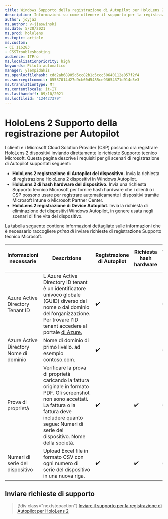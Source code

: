 ```yaml
---
title: Windows Supporto della registrazione di Autopilot per HoloLens 2
description: Informazioni su come ottenere il supporto per la registrazione per Autopilot HoloLens 2 dispositivi.
author: joyjaz
ms.author: v-jjaswinski
ms.date: 5/20/2021
ms.prod: hololens
ms.topic: article
ms.custom:
- CI 116283
- CSSTroubleshooting
audience: ITPro
ms.localizationpriority: high
keywords: Pilota automatico
manager: ylempidakis
ms.openlocfilehash: cdd2ab68905d5cc82b1c5ccc50640112e857f2f4
ms.sourcegitcommit: 05537014d27d9cb60d5485ce93654371d914d5e3
ms.translationtype: MT
ms.contentlocale: it-IT
ms.lasthandoff: 09/10/2021
ms.locfileid: "124427379"
---
```

# <a name="hololens-2-registration-support-for-autopilot"></a>HoloLens 2 Supporto della registrazione per Autopilot

I clienti e i Microsoft Cloud Solution Provider (CSP) possono ora registrare HoloLens 2 dispositivi inviando direttamente le richieste Supporto tecnico Microsoft. Questa pagina descrive i requisiti per gli scenari di registrazione di Autopilot supportati seguenti:

- **HoloLens 2 registrazione di Autopilot del dispositivo.** Invia la richiesta di registrazione HoloLens 2 dispositivi in Windows Autopilot.
- **HoloLens 2 di hash hardware del dispositivo.** Invia una richiesta Supporto tecnico Microsoft per fornire hash hardware che i clienti o i CSP possono usare per registrare automaticamente i dispositivi tramite Microsoft Intune o Microsoft Partner Center.
- **HoloLens 2 registrazione di Device Autopilot**. Invia la richiesta di eliminazione dei dispositivi Windows Autopilot, in genere usata negli scenari di fine vita del dispositivo.

La tabella seguente contiene informazioni dettagliate sulle informazioni che è necessario raccogliere *prima di* inviare richieste di registrazione Supporto tecnico Microsoft.

| Informazioni necessarie | Descrizione | Registrazione di Autopilot  | Richiesta hash hardware | Annullamento della registrazione di Autopilot |
------------|-------------------------------|--------------------------------------------------|------------------------------|--------------------------------|
|  Azure Active Directory Tenant ID    |    L Azure Active Directory ID tenant è un identificatore univoco globale (GUID) diverso dal nome o dal dominio dell'organizzazione.    Per trovare l'ID tenant accedere al portale [di Azure.](https://portal.azure.com/#blade/Microsoft_AAD_IAM/ActiveDirectoryMenuBlade/Properties)    |     ✔️                         |                              |                         ✔️                        |
|  Azure Active Directory Nome di dominio    |   Nome di dominio di primo livello. ad esempio contoso.com.    |     ✔️                         |                              |                         ✔️                        |
|  Prova di proprietà    |   Verificare la prova di proprietà caricando la fattura originale in formato PDF. Gli screenshot non sono accettati. La fattura o la fattura deve includere quanto segue: Numeri di serie del dispositivo. Nome della società.     |     ✔️                         |              ✔️                |                         ✔️                        |
|  Numeri di serie del dispositivo    |   Upload Excel file in formato CSV con ogni numero di serie del dispositivo in una nuova riga.     |     ✔️                         |              ✔️                |                         ✔️                        |

## <a name="submit-support-requests"></a>Inviare richieste di supporto

> [!div class="nextstepaction"]
> [Inviare il supporto per la registrazione di Autopilot per HoloLens 2](https://prod.support.services.microsoft.com/supportrequestform/0d8bf192-cab7-6d39-143d-5a17840b9f5f)
